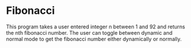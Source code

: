 # Fibonacci

This program takes a user entered integer n between 1 and 92 and returns the nth fibonacci number.
The user can toggle between dynamic and normal mode to get the fibonacci number either dynamically or normally.
